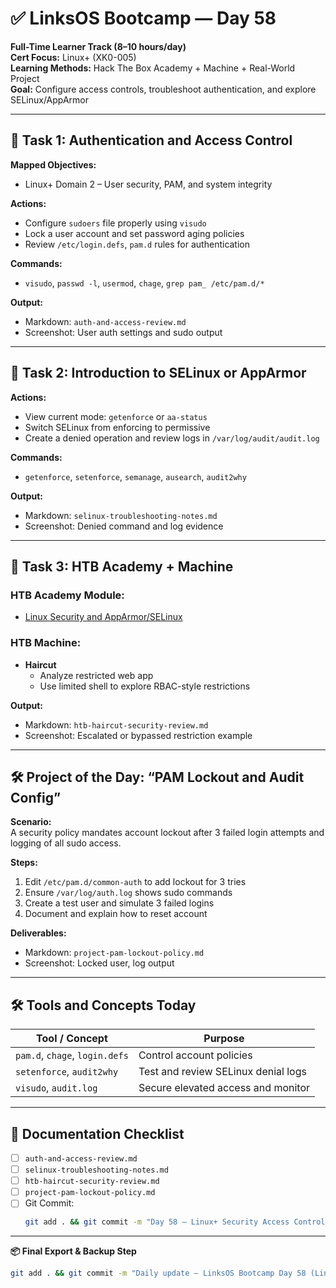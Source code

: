 # ✅ LinksOS Bootcamp — Day 58

**Full-Time Learner Track (8–10 hours/day)**  
**Cert Focus:** Linux+ (XK0-005)  
**Learning Methods:** Hack The Box Academy + Machine + Real-World Project  
**Goal:** Configure access controls, troubleshoot authentication, and explore SELinux/AppArmor

---

## 🔐 Task 1: Authentication and Access Control

**Mapped Objectives:**  
- Linux+ Domain 2 – User security, PAM, and system integrity

**Actions:**  
- Configure `sudoers` file properly using `visudo`  
- Lock a user account and set password aging policies  
- Review `/etc/login.defs`, `pam.d` rules for authentication

**Commands:**  
- `visudo`, `passwd -l`, `usermod`, `chage`, `grep pam_ /etc/pam.d/*`

**Output:**  
- Markdown: `auth-and-access-review.md`  
- Screenshot: User auth settings and sudo output

---

## 🔐 Task 2: Introduction to SELinux or AppArmor

**Actions:**  
- View current mode: `getenforce` or `aa-status`  
- Switch SELinux from enforcing to permissive  
- Create a denied operation and review logs in `/var/log/audit/audit.log`

**Commands:**  
- `getenforce`, `setenforce`, `semanage`, `ausearch`, `audit2why`

**Output:**  
- Markdown: `selinux-troubleshooting-notes.md`  
- Screenshot: Denied command and log evidence

---

## 🧪 Task 3: HTB Academy + Machine

### HTB Academy Module:
- [Linux Security and AppArmor/SELinux](https://academy.hackthebox.com/module/96)

### HTB Machine:
- **Haircut**  
  - Analyze restricted web app  
  - Use limited shell to explore RBAC-style restrictions

**Output:**  
- Markdown: `htb-haircut-security-review.md`  
- Screenshot: Escalated or bypassed restriction example

---

## 🛠️ Project of the Day: “PAM Lockout and Audit Config”

**Scenario:**  
A security policy mandates account lockout after 3 failed login attempts and logging of all sudo access.

**Steps:**  
1. Edit `/etc/pam.d/common-auth` to add lockout for 3 tries  
2. Ensure `/var/log/auth.log` shows sudo commands  
3. Create a test user and simulate 3 failed logins  
4. Document and explain how to reset account

**Deliverables:**  
- Markdown: `project-pam-lockout-policy.md`  
- Screenshot: Locked user, log output

---

## 🛠️ Tools and Concepts Today

| Tool / Concept     | Purpose                                         |
|--------------------|-------------------------------------------------|
| `pam.d`, `chage`, `login.defs` | Control account policies            |
| `setenforce`, `audit2why`     | Test and review SELinux denial logs  |
| `visudo`, `audit.log`         | Secure elevated access and monitor   |

---

## 📁 Documentation Checklist

- [ ] `auth-and-access-review.md`  
- [ ] `selinux-troubleshooting-notes.md`  
- [ ] `htb-haircut-security-review.md`  
- [ ] `project-pam-lockout-policy.md`  
- [ ] Git Commit:
  ```bash
  git add . && git commit -m "Day 58 – Linux+ Security Access Control and SELinux Project" && git push origin main
  ```

---

**📦 Final Export & Backup Step**

```bash
git add . && git commit -m "Daily update – LinksOS Bootcamp Day 58 (Linux+ HTB + PAM Project)" && git push origin main
```
